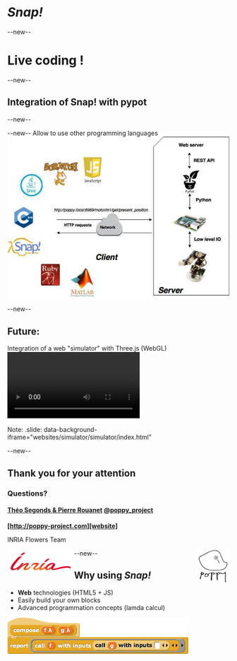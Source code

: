 # _Snap!_
--new--

# Live coding !
--new--
## Integration of Snap! with pypot

--new--
<!-- .slide: data-background="pictures/snap_restapi.png" data-background-size="70%"-->

<!-- <img src="pictures/restapi_final.png" align=center style="border-style: none"> -->

--new--
Allow to use other programming languages
<img src="pictures/multi_languages_rest.jpg" align=center style="border-style: none">


--new--
## Future:  
Integration of a web "simulator" with Three.js (WebGL)
<video autoplay loop data-autoplay src="video/ergo_threejs.mp4"></video>


<!-- <iframe data-src="websites/simulator/simulator/index.html" witdh="800px" height="600px"></iframe> -->


Note:
 .slide: data-background-iframe="websites/simulator/simulator/index.html"

--new--

## Thank you for your attention
### Questions?
#### __[Théo Segonds & Pierre Rouanet][website]__  __[@poppy_project][twitter]__
__[http://poppy-project.com][website]__

INRIA Flowers Team

<img src="pictures/inria.png" style="border-style: none" align="left" width="30%" />
<img src="pictures/poppy_logo_2.png" style="border-style: none"  align="right" width="15%" />

[website]: https://poppy-project.org
[twitter]: https://twitter.com/poppy_project

--new--

## Why using _Snap!_
* __Web__ technologies (HTML5 + JS)
* Easily build your own blocks
* Advanced programmation concepts (lamda calcul)

<img src="pictures/snap_composition.png" align=center>

